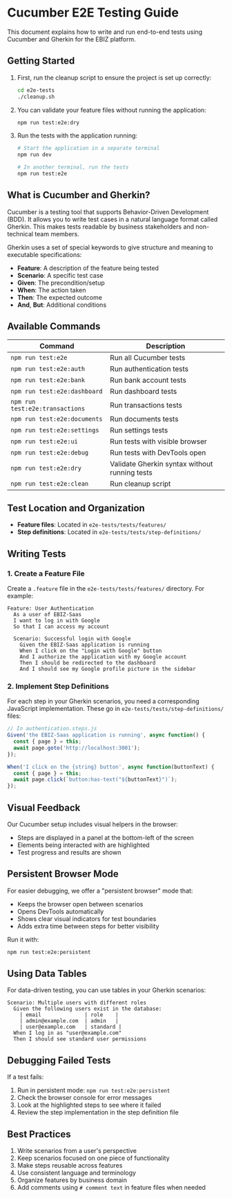 # Cucumber E2E Testing Guide

This document explains how to write and run end-to-end tests using Cucumber and Gherkin for the EBIZ platform.

## Getting Started

1. First, run the cleanup script to ensure the project is set up correctly:
   ```bash
   cd e2e-tests
   ./cleanup.sh
   ```

2. You can validate your feature files without running the application:
   ```bash
   npm run test:e2e:dry
   ```

3. Run the tests with the application running:
   ```bash
   # Start the application in a separate terminal
   npm run dev
   
   # In another terminal, run the tests
   npm run test:e2e
   ```

## What is Cucumber and Gherkin?

Cucumber is a testing tool that supports Behavior-Driven Development (BDD). It allows you to write test cases in a natural language format called Gherkin. This makes tests readable by business stakeholders and non-technical team members.

Gherkin uses a set of special keywords to give structure and meaning to executable specifications:
- **Feature**: A description of the feature being tested
- **Scenario**: A specific test case
- **Given**: The precondition/setup
- **When**: The action taken
- **Then**: The expected outcome
- **And**, **But**: Additional conditions

## Available Commands

| Command | Description |
|---------|-------------|
| `npm run test:e2e` | Run all Cucumber tests |
| `npm run test:e2e:auth` | Run authentication tests |
| `npm run test:e2e:bank` | Run bank account tests |
| `npm run test:e2e:dashboard` | Run dashboard tests |
| `npm run test:e2e:transactions` | Run transactions tests |
| `npm run test:e2e:documents` | Run documents tests |
| `npm run test:e2e:settings` | Run settings tests |
| `npm run test:e2e:ui` | Run tests with visible browser |
| `npm run test:e2e:debug` | Run tests with DevTools open |
| `npm run test:e2e:dry` | Validate Gherkin syntax without running tests |
| `npm run test:e2e:clean` | Run cleanup script |

## Test Location and Organization

- **Feature files**: Located in `e2e-tests/tests/features/`
- **Step definitions**: Located in `e2e-tests/tests/step-definitions/`

## Writing Tests

### 1. Create a Feature File

Create a `.feature` file in the `e2e-tests/tests/features/` directory. For example:

```gherkin
Feature: User Authentication
  As a user of EBIZ-Saas
  I want to log in with Google
  So that I can access my account

  Scenario: Successful login with Google
    Given the EBIZ-Saas application is running
    When I click on the "Login with Google" button
    And I authorize the application with my Google account
    Then I should be redirected to the dashboard
    And I should see my Google profile picture in the sidebar
```

### 2. Implement Step Definitions

For each step in your Gherkin scenarios, you need a corresponding JavaScript implementation. These go in `e2e-tests/tests/step-definitions/` files:

```javascript
// In authentication.steps.js
Given('the EBIZ-Saas application is running', async function() {
  const { page } = this;
  await page.goto('http://localhost:3001');
});

When('I click on the {string} button', async function(buttonText) {
  const { page } = this;
  await page.click(`button:has-text("${buttonText}")`);
});
```

## Visual Feedback

Our Cucumber setup includes visual helpers in the browser:
- Steps are displayed in a panel at the bottom-left of the screen
- Elements being interacted with are highlighted
- Test progress and results are shown

## Persistent Browser Mode

For easier debugging, we offer a "persistent browser" mode that:
- Keeps the browser open between scenarios
- Opens DevTools automatically
- Shows clear visual indicators for test boundaries
- Adds extra time between steps for better visibility

Run it with:
```bash
npm run test:e2e:persistent
```

## Using Data Tables

For data-driven testing, you can use tables in your Gherkin scenarios:

```gherkin
Scenario: Multiple users with different roles
  Given the following users exist in the database:
    | email              | role    |
    | admin@example.com  | admin   |
    | user@example.com   | standard |
  When I log in as "user@example.com"
  Then I should see standard user permissions
```

## Debugging Failed Tests

If a test fails:
1. Run in persistent mode: `npm run test:e2e:persistent`
2. Check the browser console for error messages
3. Look at the highlighted steps to see where it failed
4. Review the step implementation in the step definition file

## Best Practices

1. Write scenarios from a user's perspective
2. Keep scenarios focused on one piece of functionality
3. Make steps reusable across features
4. Use consistent language and terminology
5. Organize features by business domain
6. Add comments using `# comment text` in feature files when needed